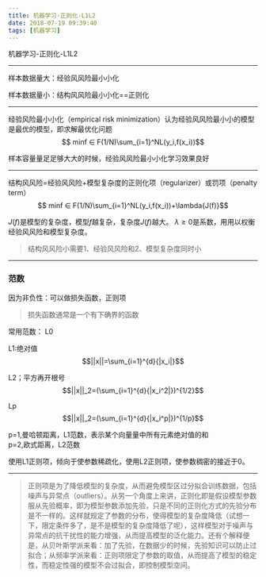 ```yaml
---
title: 机器学习-正则化-L1L2
date: 2018-07-19 09:39:40
tags: [机器学习]
---
```


机器学习-正则化-L1L2

<!--more-->


---
样本数据量大：经验⻛风险最⼩小化

样本数据量小：结构⻛风险最⼩小化==正则化

---

经验风险最⼩小化（empirical risk minimization）认为经验⻛风险最⼩小的模型是最优的模型，即求解最优化问题
$$ minf ∈ F(1/N)\sum_{i=1}^NL(y_i,f(x_i))$$

样本容量量⾜足够⼤大的时候，经验⻛风险最⼩小化学习效果良好

---
结构⻛风险=经验⻛风险+模型复杂度的正则化项（regularizer）或罚项（penalty term）
$$ minf ∈ F(1/N)\sum_{i=1}^NL(y_i,f(x_i))+\lambda{J(f)}$$

$J(f)$是模型的复杂度，模型$f$越复杂，复杂度$J(f)$越大。
$\lambda ≥ 0$是系数，⽤用以权衡经验⻛风险和模型复杂度。
>结构⻛风险⼩需要1、经验⻛风险和2、模型复杂度同时⼩

---
### 范数
因为非负性：可以做损失函数，正则项
>损失函数通常是⼀个有下确界的函数

常用范数：
L0

L1:绝对值
$$||x||=\sum_{i=1}^{d}{|x_i|}$$

L2；平方再开根号
$$||x||_2=(\sum_{i=1}^{d}{|x_i^2|})^{1/2}$$

Lp
$$||x||_2=(\sum_{i=1}^{d}{|x_i^p|})^{1/p}$$

p=1,曼哈顿距离，L1范数，表示某个向量量中所有元素绝对值的和<br>
p=2,欧式距离，L2范数

使用L1正则项，倾向于使参数稀疏化，使用L2正则项，使参数稠密的接近于0。

---

>正则项是为了降低模型的复杂度，从而避免模型区过分拟合训练数据，包括噪声与异常点（outliers）。从另一个角度上来讲，正则化即是假设模型参数服从先验概率，即为模型参数添加先验，只是不同的正则化方式的先验分布是不一样的。这样就规定了参数的分布，使得模型的复杂度降低（试想一下，限定条件多了，是不是模型的复杂度降低了呢），这样模型对于噪声与异常点的抗干扰性的能力增强，从而提高模型的泛化能力。还有个解释便是，从贝叶斯学派来看：加了先验，在数据少的时候，先验知识可以防止过拟合；从频率学派来看：正则项限定了参数的取值，从而提高了模型的稳定性，而稳定性强的模型不会过拟合，即控制模型空间。
